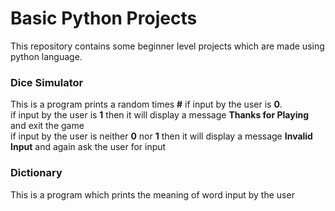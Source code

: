 # Basic Python Projects

This repository contains some beginner level projects which are made using python language.

### Dice Simulator
This is a program prints a random times **#** if input by the user is **0**.    
if input by the user is **1** then it will display a message **Thanks for Playing** and exit the game    
if input by the user is neither **0** nor **1** then it will display a message **Invalid Input** and again ask the user for input  

### Dictionary 
This is a program which prints the meaning of word input by the user
